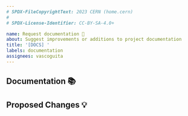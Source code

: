 ```yaml
---
# SPDX-FileCopyrightText: 2023 CERN (home.cern)
#
# SPDX-License-Identifier: CC-BY-SA-4.0+

name: Request documentation 📘
about: Suggest improvements or additions to project documentation
title: '[DOCS] '
labels: documentation
assignees: vascoguita
---
```


## Documentation 📚

<!--
  Describe the current state of the documentation related to the area you want
  to improve or add.
-->

## Proposed Changes 💡

<!--
  If you have specific ideas or suggestions for the documentation, please share
  them here.
-->
